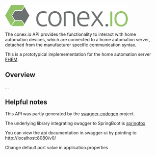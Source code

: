<img src="img/logo.png" alt="our logo" width="400">

The conex.io API provides the functionality to interact with home automation devices, which are connected to a home automation server, detached from the manufacturer specific communication syntax.

This is a prototypical implemementation for the home automation server [FHEM](https://fhem.de/).

## Overview  

...

## Helpful notes

This API was partly generated by the [swagger-codegen](https://github.com/swagger-api/swagger-codegen) project. 

The underlying library integrating swagger to SpringBoot is [springfox](https://github.com/springfox/springfox)  

You can view the api documentation in swagger-ui by pointing to  http://localhost:8080/v0/

Change default port value in application.properties

